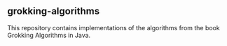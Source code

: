 ## grokking-algorithms
This repository contains implementations of the algorithms from the book Grokking Algorithms in Java.
